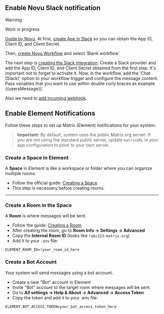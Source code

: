 ## Enable Novu Slack notification

> [!WARNING]
> Work in progress

[Guide by Novu](https://docs.novu.co/guides/slack-guide).
At first, [create App in Slack](https://api.slack.com/apps) so you can obtain the App ID, Client ID, and Client Secret.

Then, [create Novu Workflow](https://web.novu.co/workflows?page=1&size=10) and select 'Blank workflow'.

The next step is [creating the Slack integration](https://web.novu.co/integrations). Create a Slack provider and add the App ID, Client ID, and Client Secret obtained from the first step. It's important not to forget to activate it. Now, in the workflow, add the 'Chat (Slack)' option to your workflow trigger and configure the message content. Pass variables that you want to use within double curly braces as example {{usersMessage}}.

Also we need to [add incoming webhook](https://api.slack.com/apps/A074GBPK6A1/incoming-webhooks?).

## Enable Element Notifications

Follow these steps to set up Matrix (Element) notifications for your system:

> **Important:** By default, system uses the public Matrix.org server:
> If you are not using the standard public server, update `matrixURL` in your app configuration to point to your own server.

### Create a Space in Element

A **Space** in Element is like a workspace or folder where you can organize multiple rooms.

- Follow the official guide: [Creating a Space](https://docs.element.io/latest/element-support/matrix-spaces/getting-started-creating-a-space)
- This step is necessary before creating rooms.

---

### Create a Room in the Space

A **Room** is where messages will be sent.

- Follow the guide: [Creating a Room](https://docs.element.io/latest/element-support/matrix-rooms/getting-started-creating-a-room)
- After creating the room, go to **Room Info → Settings → Advanced**
- Copy the **Internal Room ID** (looks like `!abc123:matrix.org`)
- Add it to your `.env` file:

```env
ELEMENT_ROOM_ID=!your_room_id_here
```

### Create a Bot Account

Your system will send messages using a bot account.

- Create a new "Bot" account in Element
- Invite "Bot" account to the target room where messages will be sent.
- Go to **All settings → Help & About → Advanced → Access Token**
- Copy the token and add it to your .env file:

```env
ELEMENT_BOT_ACCESS_TOKEN=your_bot_access_token_here
```
